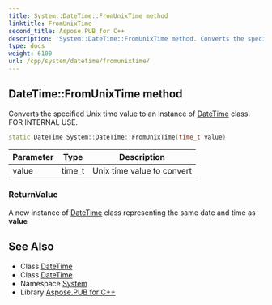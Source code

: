 ```yaml
---
title: System::DateTime::FromUnixTime method
linktitle: FromUnixTime
second_title: Aspose.PUB for C++
description: 'System::DateTime::FromUnixTime method. Converts the specified Unix time value to an instance of DateTime class. FOR INTERNAL USE in C++.'
type: docs
weight: 6100
url: /cpp/system/datetime/fromunixtime/
---
```

## DateTime::FromUnixTime method


Converts the specified Unix time value to an instance of [DateTime](../) class. FOR INTERNAL USE.

```cpp
static DateTime System::DateTime::FromUnixTime(time_t value)
```


| Parameter | Type | Description |
| --- | --- | --- |
| value | time_t | Unix time value to convert |

### ReturnValue

A new instance of [DateTime](../) class representing the same date and time as **value**

## See Also

* Class [DateTime](../)
* Class [DateTime](../)
* Namespace [System](../../)
* Library [Aspose.PUB for C++](../../../)
